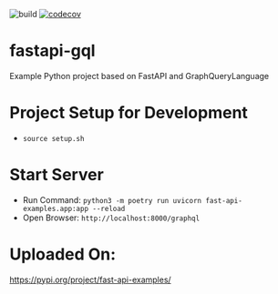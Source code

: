 ![build](https://github.com/shubhamraj2202/fast-api-examples/actions/workflows/github-actions.yml/badge.svg?event=push)
[![codecov](https://codecov.io/gh/shubhamraj2202/fast-api-examples/branch/main/graph/badge.svg?token=X9KIXXBOAV)](https://codecov.io/gh/shubhamraj2202/fast-api-examples)
# fastapi-gql
Example Python project based on FastAPI and GraphQueryLanguage

# Project Setup for Development
- `source setup.sh`

# Start Server
- Run Command: `python3 -m poetry run uvicorn fast-api-examples.app:app --reload`
- Open Browser: `http://localhost:8000/graphql`


# Uploaded On:
https://pypi.org/project/fast-api-examples/
